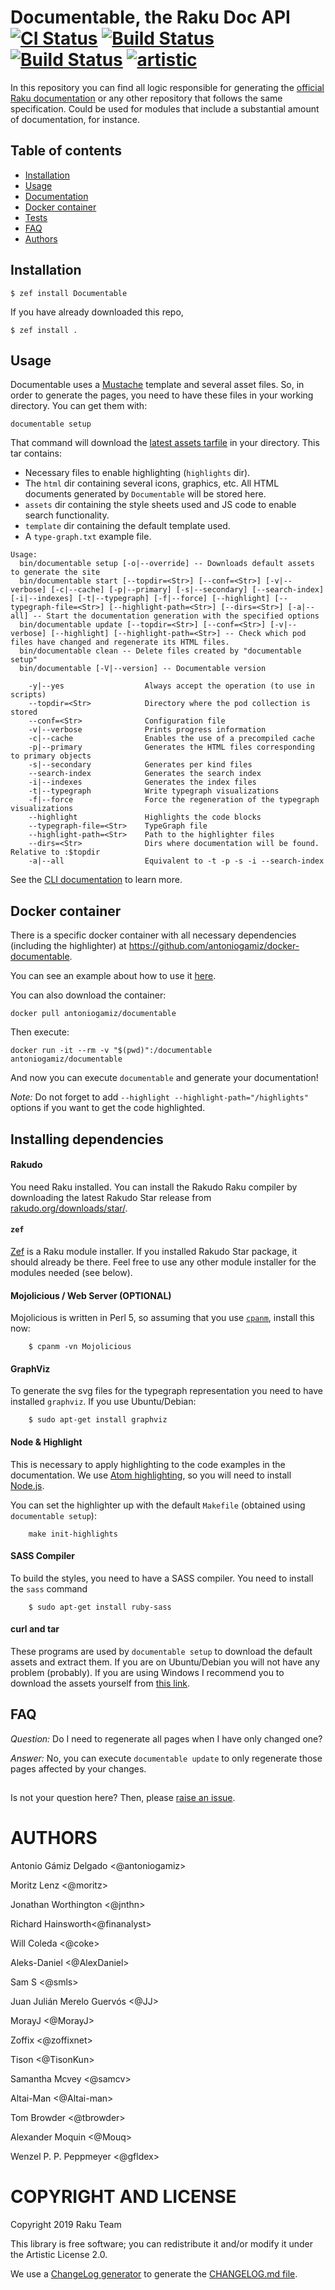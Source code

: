 # Documentable, the Raku Doc API [![CI Status](https://circleci.com/gh/Raku/Documentable.svg?style=shield)](https://circleci.com/gh/Raku/Documentable) [![Build Status](https://travis-ci.org/Raku/Documentable.svg?branch=master)](https://travis-ci.org/Raku/Documentable) [![Build Status](https://dev.azure.com/antoniogamiz10/Documentable/_apis/build/status/Raku.Documentable?branchName=master)](https://dev.azure.com/antoniogamiz10/Documentable/_build/latest?definitionId=1&branchName=master) [![artistic](https://img.shields.io/badge/license-Artistic%202.0-blue.svg?style=flat)](https://opensource.org/licenses/Artistic-2.0)

In this repository you can find all logic responsible for generating the
[official Raku documentation](https://docs.Raku.org/) or any other
repository that follows the same specification. Could be used for modules that
include a substantial amount of documentation, for instance.

## Table of contents

- [Installation](#installation)
- [Usage](#usage)
- [Documentation](https://raku.github.io/Documentable/)
- [Docker container](#docker-container)
- [Tests](#ŧests)
- [FAQ](#faq)
- [Authors](#authors)

## Installation

```
$ zef install Documentable
```

If you have already downloaded this repo,

```
$ zef install .
```

## Usage

Documentable uses a [Mustache](https://mustache.github.io/) template and several asset files. So, in order to generate the pages, you need to have these files in your working directory. You can get them with:

```
documentable setup
```

That command will download the [latest assets tarfile](https://github.com/raku/Documentable/releases/download/v1.0.1/assets.tar.gz) in your directory. This tar contains:

- Necessary files to enable highlighting (`highlights` dir).
- The `html` dir containing several icons, graphics, etc. All HTML documents
generated by `Documentable` will be stored here.
- `assets` dir containing the style sheets used and JS code to enable search functionality.
- `template` dir containing the default template used.
- A `type-graph.txt` example file.

```
Usage:
  bin/documentable setup [-o|--override] -- Downloads default assets to generate the site
  bin/documentable start [--topdir=<Str>] [--conf=<Str>] [-v|--verbose] [-c|--cache] [-p|--primary] [-s|--secondary] [--search-index] [-i|--indexes] [-t|--typegraph] [-f|--force] [--highlight] [--typegraph-file=<Str>] [--highlight-path=<Str>] [--dirs=<Str>] [-a|--all] -- Start the documentation generation with the specified options
  bin/documentable update [--topdir=<Str>] [--conf=<Str>] [-v|--verbose] [--highlight] [--highlight-path=<Str>] -- Check which pod files have changed and regenerate its HTML files.
  bin/documentable clean -- Delete files created by "documentable setup"
  bin/documentable [-V|--version] -- Documentable version

    -y|--yes                  Always accept the operation (to use in scripts)
    --topdir=<Str>            Directory where the pod collection is stored
    --conf=<Str>              Configuration file
    -v|--verbose              Prints progress information
    -c|--cache                Enables the use of a precompiled cache
    -p|--primary              Generates the HTML files corresponding to primary objects
    -s|--secondary            Generates per kind files
    --search-index            Generates the search index
    -i|--indexes              Generates the index files
    -t|--typegraph            Write typegraph visualizations
    -f|--force                Force the regeneration of the typegraph visualizations
    --highlight               Highlights the code blocks
    --typegraph-file=<Str>    TypeGraph file
    --highlight-path=<Str>    Path to the highlighter files
    --dirs=<Str>              Dirs where documentation will be found. Relative to :$topdir
    -a|--all                  Equivalent to -t -p -s -i --search-index
```

See the [CLI documentation](https://raku.github.io/Documentable/language/cli) to learn more.

## Docker container

There is a specific docker container with all necessary dependencies (including the highlighter) at https://github.com/antoniogamiz/docker-documentable.

You can see an example about how to use it [here](https://github.com/raku/Documentable/blob/master/.circleci/config.yml).

You can also download the container:

```
docker pull antoniogamiz/documentable
```

Then execute:

```
docker run -it --rm -v "$(pwd)":/documentable antoniogamiz/documentable
```

And now you can execute `documentable` and generate your documentation!

_Note:_ Do not forget to add `--highlight --highlight-path="/highlights"` options if you want to get the code highlighted.

## Installing dependencies

#### Rakudo

You need Raku installed. You can install the Rakudo Raku compiler by
downloading the latest Rakudo Star release from
[rakudo.org/downloads/star/](http://rakudo.org/downloads/star/).

#### `zef`

[Zef](https://modules.raku.org/repo/zef) is a Raku module installer. If you
installed Rakudo Star package, it should already be there. Feel free to
use any other module installer for the modules needed (see below).

#### Mojolicious / Web Server (OPTIONAL)

Mojolicious is written in Perl 5, so assuming that you use
[`cpanm`](https://metacpan.org/pod/App::cpanminus),
install this now:

```
    $ cpanm -vn Mojolicious
```

#### GraphViz

To generate the svg files for the typegraph representation you need to have installed `graphviz`. If you use Ubuntu/Debian:

```
    $ sudo apt-get install graphviz
```

#### Node & Highlight

This is necessary to apply highlighting to the code examples in the
documentation. We use [Atom highlighting](https://github.com/perl6/atom-language-perl6), so you will need to install [Node.js](https://nodejs.org/en/).

You can set the highlighter up with the default `Makefile` (obtained using `documentable setup`):

```
    make init-highlights
```

#### SASS Compiler

To build the styles, you need to have a SASS compiler. You need to install
the `sass` command

```
    $ sudo apt-get install ruby-sass
```

#### curl and tar

These programs are used by `documentable setup` to download the default assets
and extract them. If you are on Ubuntu/Debian you will not have any problem (probably). If you are using Windows I recommend you to download the assets yourself from [this link](https://github.com/raku/Documentable/releases/download/v1.0.1/documentable-assets.tar.gz).

## FAQ

_Question:_ Do I need to regenerate all pages when I have only changed one?

_Answer:_ No, you can execute `documentable update` to only regenerate those pages affected by your changes.

##

Is not your question here? Then, please [raise an issue](https://github.com/raku/Documentable/issues/new).

# AUTHORS

Antonio Gámiz Delgado <@antoniogamiz>

Moritz Lenz <@moritz>

Jonathan Worthington <@jnthn>

Richard Hainsworth<@finanalyst>

Will Coleda <@coke>

Aleks-Daniel <@AlexDaniel>

Sam S <@smls>

Juan Julián Merelo Guervós <@JJ>

MorayJ <@MorayJ>

Zoffix <@zoffixnet>

Tison <@TisonKun>

Samantha Mcvey <@samcv>

Altai-Man <@Altai-man>

Tom Browder <@tbrowder>

Alexander Moquin <@Mouq>

Wenzel P. P. Peppmeyer <@gfldex>

# COPYRIGHT AND LICENSE

Copyright 2019 Raku Team

This library is free software; you can redistribute it and/or modify it under the Artistic License 2.0.

We use a [ChangeLog generator](https://github.com/github-changelog-generator/github-changelog-generator) to generate the [CHANGELOG.md file](CHANGELOG.md).
